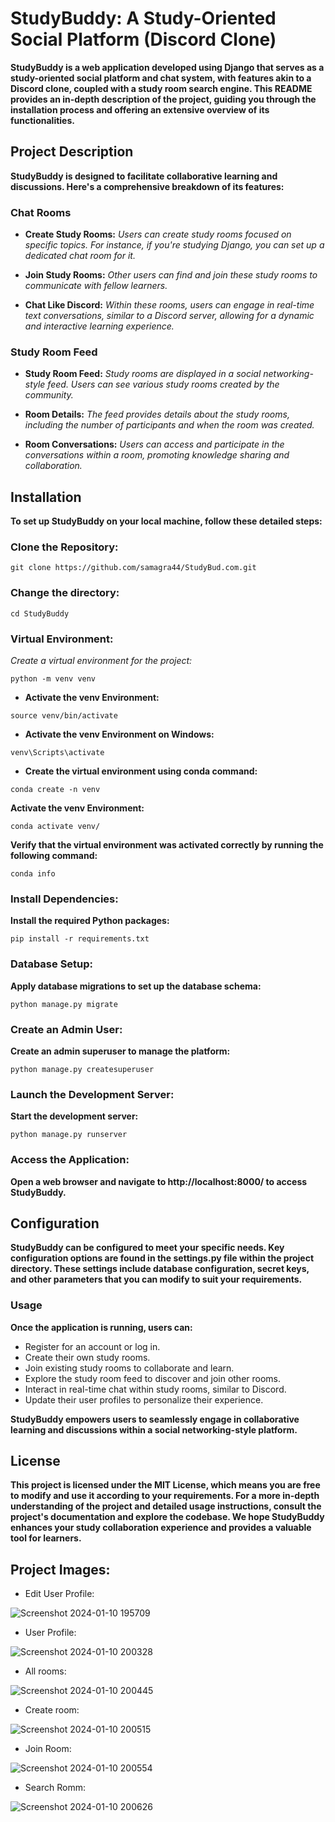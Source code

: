 # StudyBuddy: A Study-Oriented Social Platform (Discord Clone)

**StudyBuddy is a web application developed using Django that serves as a study-oriented social platform and chat system, with features akin to a Discord clone, coupled with a study room search engine. This README provides an in-depth description of the project, guiding you through the installation process and offering an extensive overview of its functionalities.**

## Project Description

**StudyBuddy is designed to facilitate collaborative learning and discussions. Here's a comprehensive breakdown of its features:**

### Chat Rooms

- **Create Study Rooms:** *Users can create study rooms focused on specific topics. For instance, if you're studying Django, you can set up a dedicated chat room for it.*     

- **Join Study Rooms:** *Other users can find and join these study rooms to communicate with fellow learners.*   

- **Chat Like Discord:** *Within these rooms, users can engage in real-time text conversations, similar to a Discord server, allowing for a dynamic and interactive learning experience.*       

### Study Room Feed       

- **Study Room Feed:** *Study rooms are displayed in a social networking-style feed. Users can see various study rooms created by the community.*   

- **Room Details:** *The feed provides details about the study rooms, including the number of participants and when the room was created.*   

- **Room Conversations:** *Users can access and participate in the conversations within a room, promoting knowledge sharing and collaboration.* 

## Installation   

**To set up StudyBuddy on your local machine, follow these detailed steps:**    

### Clone the Repository:
```
git clone https://github.com/samagra44/StudyBud.com.git
```

 ### Change the directory:
 ```
 cd StudyBuddy
 ```

### Virtual Environment:

*Create a virtual environment for the project:*

```
python -m venv venv
```

- **Activate the venv Environment:**
```
source venv/bin/activate
```

- **Activate the venv Environment on Windows:**
```
venv\Scripts\activate
```

- **Create the virtual environment using conda command:**
```
conda create -n venv
```
**Activate the venv Environment:**  
```
conda activate venv/
```

**Verify that the virtual environment was activated correctly by running the following command:**
```
conda info
```

### Install Dependencies:

**Install the required Python packages:**
```
pip install -r requirements.txt
```

### Database Setup:

**Apply database migrations to set up the database schema:**
```
python manage.py migrate
```

### Create an Admin User:

**Create an admin superuser to manage the platform:**
```
python manage.py createsuperuser
```

### Launch the Development Server:

**Start the development server:**
```
python manage.py runserver
```

### Access the Application:

**Open a web browser and navigate to http://localhost:8000/ to access StudyBuddy.**


## Configuration      

**StudyBuddy can be configured to meet your specific needs. Key configuration options are found in the settings.py file within the project directory. These settings include database configuration, secret keys, and other parameters that you can modify to suit your requirements.**  

### Usage   

**Once the application is running, users can:**   

- Register for an account or log in.    
- Create their own study rooms.    
- Join existing study rooms to collaborate and learn.   
- Explore the study room feed to discover and join other rooms.    
- Interact in real-time chat within study rooms, similar to Discord.     
- Update their user profiles to personalize their experience.       

**StudyBuddy empowers users to seamlessly engage in collaborative learning and discussions within a social networking-style platform.**

## License      

**This project is licensed under the MIT License, which means you are free to modify and use it according to your requirements. For a more in-depth understanding of the project and detailed usage instructions, consult the project's documentation and explore the codebase. We hope StudyBuddy enhances your study collaboration experience and provides a valuable tool for learners.**

## Project Images:
- Edit User Profile:

![Screenshot 2024-01-10 195709](https://github.com/samagra44/StudyBud.com/assets/77968722/4469f0eb-353d-4c9a-ad16-b057dc7e17d3)

- User Profile:

![Screenshot 2024-01-10 200328](https://github.com/samagra44/StudyBud.com/assets/77968722/7644d37c-a634-42c2-a639-697fe1f8554c)

- All rooms:

![Screenshot 2024-01-10 200445](https://github.com/samagra44/StudyBud.com/assets/77968722/905786da-a7df-46d0-bb9c-2318a09059bd)

- Create room:

![Screenshot 2024-01-10 200515](https://github.com/samagra44/StudyBud.com/assets/77968722/6a9dff8e-f9ce-496f-a898-83f78aec2ff5)

- Join Room:

![Screenshot 2024-01-10 200554](https://github.com/samagra44/StudyBud.com/assets/77968722/dca5070d-d311-48e8-9fd5-ee77f1b358a2)

- Search Romm:

![Screenshot 2024-01-10 200626](https://github.com/samagra44/StudyBud.com/assets/77968722/cf87b951-3148-4d47-9e77-b6cd86a852b2)


  

  
